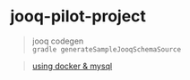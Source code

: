 # jooq-pilot-project

> jooq codegen  
> ```gradle generateSampleJooqSchemaSource```  

> [using docker & mysql](./DOCKER_MYSQL.md)
